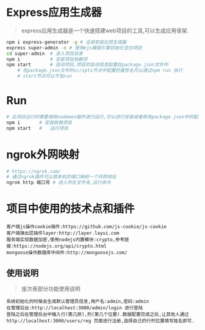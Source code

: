 # Express应用生成器

> express应用生成器是一个快速搭建web项目的工具,可以生成应用骨架.

```bash
npm i express-generator -g # 全局安装应用生成器
express super-admin -e # 使用ejs模版引擎初始化空白项目
cd super-admin  # 进入项目目录
npm i           # 安装项目依赖项
npm start       # 启动项目,项目的启动信息配置在package.json文件中
    # 在package.json文件的scripts节点中配置的属性名可以通过npm run 执行
    # start节点可以不加run
```

# Run

```bash
# 此项目运行时需要借助nodemon插件进行运行,可以进行安装或者修改package.json中的配置节点即可
npm i       # 安装依赖项目
npm start   #	运行项目
```

# ngrok外网映射

```bash
# https://ngrok.com/
# 通过ngrok插件可以把本机的端口映射一个外网地址
ngrok http 端口号 # 进入所在文件夹,运行命令
```

# 项目中使用的技术点和插件

```
客户端js操作cookie插件:https://github.com/js-cookie/js-cookie
客户端弹出层插件layer:http://layer.layui.com
服务端实现数据加密,使用nodejs内置模块:crypto,参考链接:https://nodejs.org/api/crypto.html
mongoose操作数据库中间件:http://mongoosejs.com/
```

## 使用说明

> 座次表部分功能使用说明

```
系统初始化的时候会生成默认管理员信息,用户名:admin,密码:admin
在管理后台:http://localhost:3000/admin/login 进行登陆
登陆之后在管理后台中输入行(第几排),列(第几个位置).数据配置完成之后,让其他人通过http://localhost:3000/users/reg 页面进行注册,选择自己的行列位置填写姓名即可.
```